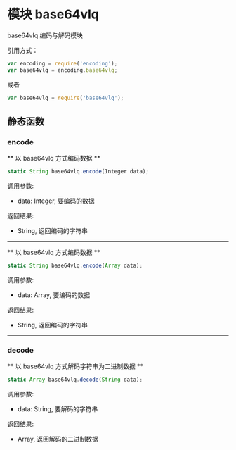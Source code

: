 # 模块 base64vlq
base64vlq 编码与解码模块

引用方式：

```JavaScript
var encoding = require('encoding');
var base64vlq = encoding.base64vlq;
```

或者

```JavaScript
var base64vlq = require('base64vlq');
```

## 静态函数
        
### encode
** 以 base64vlq 方式编码数据 **

```JavaScript
static String base64vlq.encode(Integer data);
```

调用参数:
* data: Integer, 要编码的数据

返回结果:
* String, 返回编码的字符串

--------------------------
** 以 base64vlq 方式编码数据 **

```JavaScript
static String base64vlq.encode(Array data);
```

调用参数:
* data: Array, 要编码的数据

返回结果:
* String, 返回编码的字符串

--------------------------
### decode
** 以 base64vlq 方式解码字符串为二进制数据 **

```JavaScript
static Array base64vlq.decode(String data);
```

调用参数:
* data: String, 要解码的字符串

返回结果:
* Array, 返回解码的二进制数据

